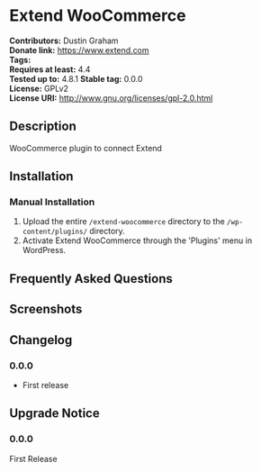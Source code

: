 # Extend WooCommerce #
**Contributors:**      Dustin Graham  
**Donate link:**       https://www.extend.com  
**Tags:**  
**Requires at least:** 4.4  
**Tested up to:**      4.8.1 
**Stable tag:**        0.0.0  
**License:**           GPLv2  
**License URI:**       http://www.gnu.org/licenses/gpl-2.0.html  

## Description ##

WooCommerce plugin to connect Extend

## Installation ##

### Manual Installation ###

1. Upload the entire `/extend-woocommerce` directory to the `/wp-content/plugins/` directory.
2. Activate Extend WooCommerce through the 'Plugins' menu in WordPress.

## Frequently Asked Questions ##


## Screenshots ##


## Changelog ##

### 0.0.0 ###
* First release

## Upgrade Notice ##

### 0.0.0 ###
First Release
